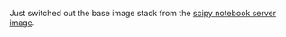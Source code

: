 
Just switched out the base image stack from the 
[scipy notebook server image][scipy-notebook].

[scipy-notebook]: https://github.com/ipython/docker-notebook/tree/master/scipyserver
